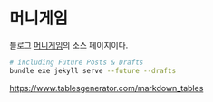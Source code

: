 # 머니게임

블로그 [머니게임](https://godkimchee.github.io/moneygame/)의 소스 페이지이다. 

```bash
# including Future Posts & Drafts
bundle exe jekyll serve --future --drafts
```

https://www.tablesgenerator.com/markdown_tables